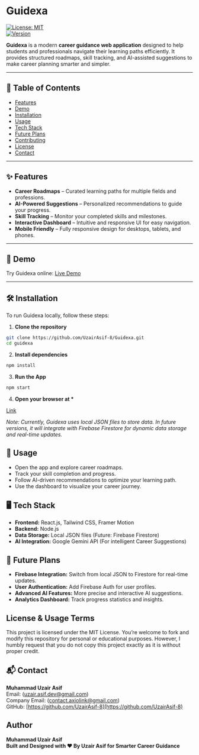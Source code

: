 # Guidexa

[![License: MIT](https://img.shields.io/badge/License-MIT-yellow.svg)](LICENSE)  
[![Version](https://img.shields.io/badge/version-1.0.0-blue)]()

**Guidexa** is a modern **career guidance web application** designed to help students and professionals navigate their learning paths efficiently. It provides structured roadmaps, skill tracking, and AI-assisted suggestions to make career planning smarter and simpler.

---

## 🚀 Table of Contents

- [Features](#features)
- [Demo](#demo)
- [Installation](#installation)
- [Usage](#usage)
- [Tech Stack](#tech-stack)
- [Future Plans](#future-plans)
- [Contributing](#contributing)
- [License](#License-&-Usage-Terms)
- [Contact](#contact)

---

## ✨ Features

- **Career Roadmaps** – Curated learning paths for multiple fields and professions.
- **AI-Powered Suggestions** – Personalized recommendations to guide your progress.
- **Skill Tracking** – Monitor your completed skills and milestones.
- **Interactive Dashboard** – Intuitive and responsive UI for easy navigation.
- **Mobile Friendly** – Fully responsive design for desktops, tablets, and phones.

---

## 🔗 Demo

Try Guidexa online: [Live Demo](https://guidexa-app.web.app/) 

---

## 🛠 Installation

To run Guidexa locally, follow these steps:

1. **Clone the repository**

```bash
git clone https://github.com/UzairAsif-8/Guidexa.git
cd guidexa
```

2. **Install dependencies**

```bash
npm install
```

3. **Run the App**

```bash
npm start
```

4. **Open your browser at \***

[Link](http://localhost:3000)

_Note: Currently, Guidexa uses local JSON files to store data. In future versions, it will integrate with Firebase Firestore for dynamic data storage and real-time updates._

## 🎯 Usage

- Open the app and explore career roadmaps.
- Track your skill completion and progress.
- Follow AI-driven recommendations to optimize your learning path.
- Use the dashboard to visualize your career journey.

## 🖥 Tech Stack

- **Frontend:** React.js, Tailwind CSS, Framer Motion
- **Backend:** Node.js
- **Data Storage:** Local JSON files (Future: Firebase Firestore)
- **AI Integration:** Google Gemini API (For intelligent Career Suggestions)

## 🔮 Future Plans

- **Firebase Integration:** Switch from local JSON to Firestore for real-time updates.
- **User Authentication:** Add Firebase Auth for user profiles.
- **Advanced AI Features:** More precise and interactive AI suggestions.
- **Analytics Dashboard:** Track progress statistics and insights.

## License & Usage Terms

This project is licensed under the MIT License.
You’re welcome to fork and modify this repository for personal or educational purposes.
However, I humbly request that you do not copy this project exactly as it is without proper credit.

## 📬 Contact

**Muhammad Uzair Asif**  
Email: (uzair.asif.dev@gmail.com)  
Company Email: (contact.axiolink@gmail.com)  
GitHub: [https://github.com/UzairAsif-8](https://github.com/UzairAsif-8)

## Author

**Muhammad Uzair Asif**
<br/>
**Built and Designed with ❤️ By Uzair Asif for Smarter Career Guidance**
